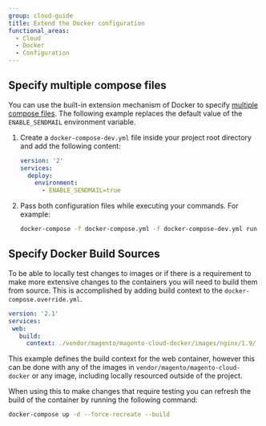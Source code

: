 ```yaml
---
group: cloud-guide
title: Extend the Docker configuration
functional_areas:
  - Cloud
  - Docker
  - Configuration
---
```


## Specify multiple compose files

You can use the built-in extension mechanism of Docker to specify [multiple compose files]. The following example replaces the default value of the `ENABLE_SENDMAIL` environment variable.

1. Create a `docker-compose-dev.yml` file inside your project root directory and add the following content:

   ```yaml
   version: '2'
   services:
     deploy:
       environment:
         - ENABLE_SENDMAIL=true
   ```

1. Pass both configuration files while executing your commands. For example:

   ```bash
   docker-compose -f docker-compose.yml -f docker-compose-dev.yml run deploy bash
   ```

## Specify Docker Build Sources
To be able to locally test changes to images or if there is a requirement to make more extensive changes to the containers you will need to build them from source. This is accomplished by adding build context to the `docker-compose.override.yml`.

```yaml
version: '2.1'
services:
 web:
   build:
     context: ./vendor/magento/magento-cloud-docker/images/nginx/1.9/
```
This example defines the build context for the web container, however this can be done with any of the images in `vendor/magento/magento-cloud-docker` or any image, including locally resourced outside of the project.

When using this to make changes that require testing you can refresh the build of the container by running the following command:

```bash
docker-compose up -d --force-recreate --build
```


[multiple compose files]: https://docs.docker.com/compose/reference/overview/#specifying-multiple-compose-files